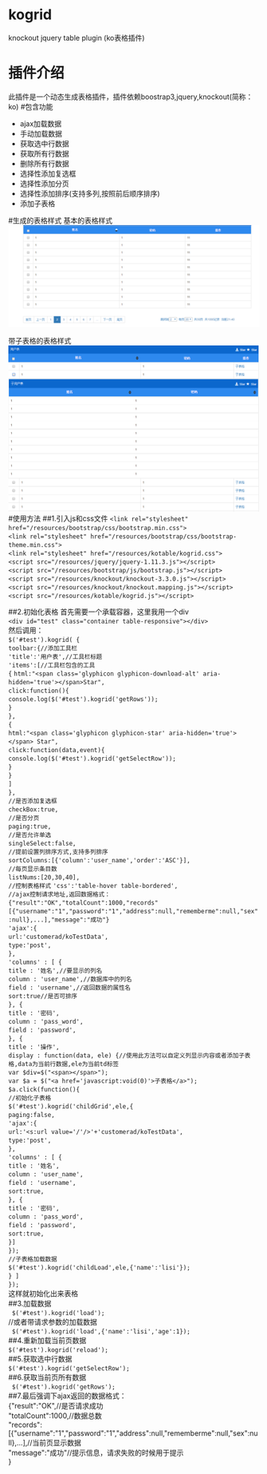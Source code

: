 # kogrid
knockout jquery  table plugin (ko表格插件)
# 插件介绍
此插件是一个动态生成表格插件，插件依赖boostrap3,jquery,knockout(简称：ko)
#包含功能  
* ajax加载数据
* 手动加载数据
* 获取选中行数据
* 获取所有行数据
* 删除所有行数据
* 选择性添加复选框
* 选择性添加分页
* 选择性添加排序(支持多列,按照前后顺序排序)
* 添加子表格  
 
#生成的表格样式
基本的表格样式  
![生成的表格](https://github.com/lj1024/kogrid/blob/master/%E7%A4%BA%E4%BE%8B.png)  

带子表格的表格样式  
![带子表格的表格](https://github.com/lj1024/kogrid/blob/master/%E5%B8%A6%E5%AD%90%E8%A1%A8%E6%A0%BC%E7%A4%BA%E4%BE%8B.png)
#使用方法
##1.引入js和css文件
`<link rel="stylesheet" href="/resources/bootstrap/css/bootstrap.min.css">`  
`<link rel="stylesheet" href="/resources/bootstrap/css/bootstrap-theme.min.css">`  
`<link rel="stylesheet" href="/resources/kotable/kogrid.css">`  
`<script src="/resources/jquery/jquery-1.11.3.js"></script>`  
`<script src="/resources/bootstrap/js/bootstrap.js"></script>`  
`<script src="/resources/knockout/knockout-3.3.0.js"></script>`  
`<script src="/resources/knockout/knockout.mapping.js"></script>`  
`<script src="/resources/kotable/kogrid.js"></script>`  

##2.初始化表格
首先需要一个承载容器，这里我用一个div  
`<div id="test" class="container table-responsive"></div>`  
然后调用：  
`$('#test').kogrid( {`    
                `toolbar:{//添加工具栏 `   
			 `'title':'用户表',//工具栏标题`    
			 `'items':[//工具栏包含的工具`    
			        `{`
			        `html:"<span class='glyphicon glyphicon-download-alt' aria-hidden='true'></span>Star",`  
			        `click:function(){`  
			             `console.log($('#test').kogrid('getRows'));`  
			              `}`  
			        `},`  
			        `{`  
			        `html:"<span class='glyphicon glyphicon-star' aria-hidden='true'></span> Star",`  
			        `click:function(data,event){`  
			        	`console.log($('#test').kogrid('getSelectRow'));`  
			            `}`  
			        `}`  
			        `]`  
		 `},`  
		`//是否添加复选框`    
		`checkBox:true,`  
		`//是否分页`  
		`paging:true,`  
		`//是否允许单选`  
		`singleSelect:false,`  
		`//提前设置列排序方式,支持多列排序`  
		`sortColumns:[{'column':'user_name','order':'ASC'}],`  
		`//每页显示条目数`  
		`listNums:[20,30,40],`  
                 `//控制表格样式`
 		`'css':'table-hover table-bordered',`  
     `//ajax控制请求地址,返回数据格式：{"result":"OK","totalCount":1000,"records"[{"username":"1","password":"1","address":null,"rememberme":null,"sex":null},...],"message":"成功"}`  
		`'ajax':{`  
			`url:'customerad/koTestData',`  
			`type:'post',`  
		`},`  
		`'columns' : [ {`  
			`title : '姓名',//要显示的列名`  
			`column : 'user_name',//数据库中的列名`  
			`field : 'username',//返回数据的属性名`  
			`sort:true//是否可排序`  
			`}, {`  
			`title : '密码',`  
			`column : 'pass_word',`  
			`field : 'password',`  
		`}, {`  
			`title : '操作',`  
			`display : function(data, ele) {//使用此方法可以自定义列显示内容或者添加子表格,data为当前行数据,ele为当前td标签`  
			`var $div=$("<span></span>");`  
			`var $a = $("<a href='javascript:void(0)'>子表格</a>");`  
			`$a.click(function(){`  
				`//初始化子表格`  
				`$('#test').kogrid('childGrid',ele,{`  
						 `paging:false,`  
						`'ajax':{`  
							`url:'<s:url value='/'/>'+'customerad/koTestData',`  
							`type:'post',`  
						`},`  
						`'columns' : [ {`  
							`title : '姓名',`  
							`column : 'user_name',`  
							`field : 'username',`  
							`sort:true,`  
						`}, {`  
							`title : '密码',`  
							`column : 'pass_word',`  
							`field : 'password',`  
							`sort:true,`  
						`}]`  
					`});`  
					`//子表格加载数据`  
					`$('#test').kogrid('childLoad',ele,{'name':'lisi'});`  
		`} ]`    
	`}); `    
  这样就初始化出来表格  
##3.加载数据  
  ` $('#test').kogrid('load');`  
  //或者带请求参数的加载数据  
 ` $('#test').kogrid('load',{'name':'lisi','age':1});`  
##4.重新加载当前页数据  
  `$('#test').kogrid('reload');`  
##5.获取选中行数据  
   `$('#test').kogrid('getSelectRow');`  
##6.获取当前页所有数据  
  ` $('#test').kogrid('getRows');`  
##7.最后强调下ajax返回的数据格式：  
  {"result":"OK",//是否请求成功  
  "totalCount":1000,//数据总数  
  "records":[{"username":"1","password":"1","address":null,"rememberme":null,"sex":null},...],//当前页显示数据  
  "message":"成功"//提示信息，请求失败的时候用于提示  
  }  
